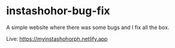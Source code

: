 # instashohor-bug-fix
A simple website where there was some bugs and I fix all the box.

Live: https://myinstashohorph.netlify.app
